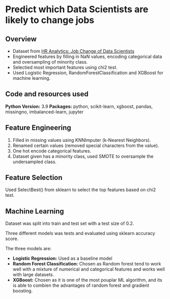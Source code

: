 # Predict which Data Scientists are likely to change jobs

## Overview
- Dataset from [HR Analytics: Job Change of Data Scientists](https://www.kaggle.com/arashnic/hr-analytics-job-change-of-data-scientists)
- Engineered features by filling in NaN values, encoding categorical data and oversampling of minority class.
- Selectied most important features using chi2 test.
- Used Logistic Regression, RandomForestClassification and XGBoost for machine learning.

## Code and resources used
**Python Version:** 3.9
**Packages:** python, scikit-learn, xgboost, pandas, missingno, imbalanced-learn, jupyter

## Feature Engineering
1. Filled in missing values using KNNImputer (k-Nearest Neighbors).
2. Renamed certain values (removed special characters from the value).
3. One hot encode categorical features.
4. Dataset given has a minority class, used SMOTE to oversample the undersampled class.

## Feature Selection
Used SelectBest() from sklearn to select the top features based on chi2 test.

## Machine Learning
Dataset was split into train and test set with a test size of 0.2.

Three different models was tests and evaluated using sklearn accuracy score.

The three models are:
- **Logistic Regression:** Used as a baseline model
- **Random Forest Classification:** Chosen as Random forest tend to work well with a mixture of numerical and categorical features and works well with large datasets.
- **XGBoost:** Chosen as it is one of the most pouplar ML algorithm, and its is able to combien the advantages of random forest and gradient boosting.